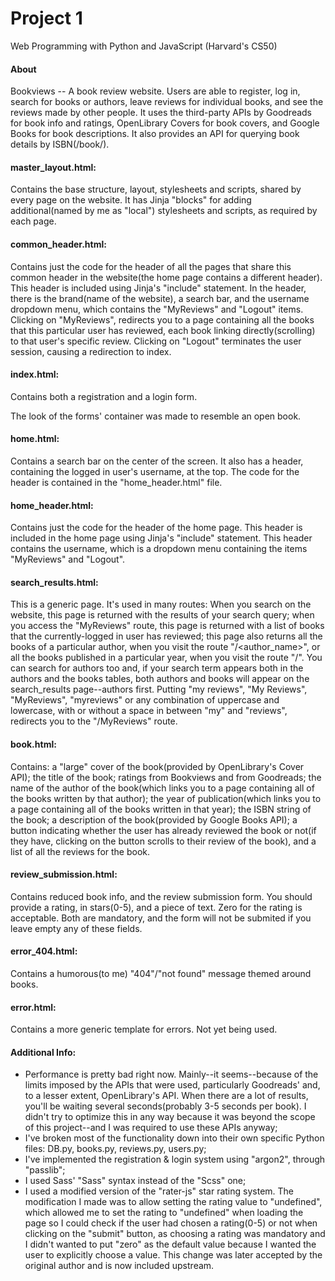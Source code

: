 # Project 1

Web Programming with Python and JavaScript (Harvard's CS50)

#### About
Bookviews -- A book review website. Users are able to register, log in, search for books or authors, leave reviews for individual books, and see the reviews made by other people. It uses the third-party APIs by Goodreads for book info and ratings, OpenLibrary Covers for book covers, and Google Books for book descriptions.
It also provides an API for querying book details by ISBN(/book/<isbn>).

#### master_layout.html:
Contains the base structure, layout, stylesheets and scripts, shared by every page on the website.
It has Jinja "blocks" for adding additional(named by me as "local") stylesheets and scripts, as required by each page.

#### common_header.html:
Contains just the code for the header of all the pages that share this common header in the website(the home page contains a different header). This header is included using Jinja's "include" statement.
In the header, there is the brand(name of the website), a search bar, and the username dropdown menu, which contains the "MyReviews" and "Logout" items. Clicking on "MyReviews", redirects you to a page containing all the books that this particular user has reviewed, each book linking directly(scrolling) to that user's specific review. Clicking on "Logout" terminates the user session, causing a redirection to index.

#### index.html:
Contains both a registration and a login form.

The look of the forms' container was made to resemble an open book.

#### home.html:
Contains a search bar on the center of the screen. It also has a header, containing the logged in user's username, at the top. The code for the header is contained in the "home_header.html" file.

#### home_header.html:
Contains just the code for the header of the home page. This header is included in the home page using Jinja's "include" statement.
This header contains the username, which is a dropdown menu containing the items "MyReviews" and "Logout".

#### search_results.html:
This is a generic page. It's used in many routes: When you search on the website, this page is returned with the results of your search query; when you access the "MyReviews" route, this page is returned with a list of books that the currently-logged in user has reviewed; this page also returns all the books of a particular author, when you visit the route "/<author_name>", or all the books published in a particular year, when you visit the route "/<year>".
You can search for authors too and, if your search term appears both in the authors and the books tables, both authors and books will appear on the search_results page--authors first.
Putting "my reviews", "My Reviews", "MyReviews", "myreviews" or any combination of uppercase and lowercase, with or without a space in between "my" and "reviews", redirects you to the "/MyReviews" route.

#### book.html:
Contains: a "large" cover of the book(provided by OpenLibrary's Cover API); the title of the book; ratings from Bookviews and from Goodreads; the name of the author of the book(which links you to a page containing all of the books written by that author); the year of publication(which links you to a page containing all of the books written in that year); the ISBN string of the book; a description of the book(provided by Google Books API); a button indicating whether the user has already reviewed the book or not(if they have, clicking on the button scrolls to their review of the book), and a list of all the reviews for the book.

#### review_submission.html:
Contains reduced book info, and the review submission form. You should provide a rating, in stars(0-5), and a piece of text. Zero for the rating is acceptable.
Both are mandatory, and the form will not be submited if you leave empty any of these fields.

#### error_404.html:
Contains a humorous(to me) "404"/"not found" message themed around books.

#### error.html:
Contains a more generic template for errors. Not yet being used.

#### Additional Info:
- Performance is pretty bad right now. Mainly--it seems--because of the limits imposed by the APIs that were used, particularly Goodreads' and, to a lesser extent, OpenLibrary's API. When there are a lot of results, you'll be waiting several seconds(probably 3-5 seconds per book). I didn't try to optimize this in any way because it was beyond the scope of this project--and I was required to use these APIs anyway;
- I've broken most of the functionality down into their own specific Python files: DB.py, books.py, reviews.py, users.py;
- I've implemented the registration & login system using "argon2", through "passlib";
- I used Sass' "Sass" syntax instead of the "Scss" one;
- I used a modified version of the "rater-js" star rating system. The modification I made was to allow setting the rating value to "undefined", which allowed me to set the rating to "undefined" when loading the page so I could check if the user had chosen a rating(0-5) or not when clicking on the "submit" button, as choosing a rating was mandatory and I didn't wanted to put "zero" as the default value because I wanted the user to explicitly choose a value. This change was later accepted by the original author and is now included upstream.